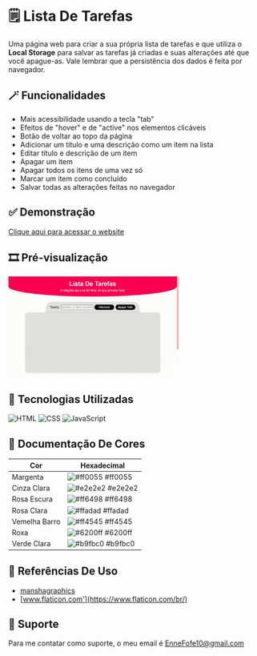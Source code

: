 
# 🗒️ Lista De Tarefas

 Uma página web para criar a sua própria lista de tarefas e que utiliza o **Local Storage** para salvar as tarefas já criadas e suas alterações até que você apague-as. Vale lembrar que a persistência dos dados é feita por navegador.


## 🪄 Funcionalidades

 - Mais acessibilidade usando a tecla "tab"
 - Efeitos de "hover" e de "active" nos elementos clicáveis
 - Botão de voltar ao topo da página
 - Adicionar um título e uma descrição como um item na lista
 - Editar título e descrição de um item
 - Apagar um item
 - Apagar todos os itens de uma vez só
 - Marcar um item como concluído
 - Salvar todas as alterações feitas no navegador


## ✅ Demonstração

 [Clique aqui para acessar o website](https://enne-amore.github.io/lista-de-tarefas/)


## 🎞️ Pré-visualização

 <img src="src/img/preview.gif" alt="Pré-visualização do site" width="340" height="200">


## 🚀 Tecnologias Utilizadas

 <p align="left">
    <img src="https://cdn.jsdelivr.net/gh/devicons/devicon/icons/html5/html5-original.svg" title="HTML" alt="HTML" width="40" height="40"/>
    <img src="https://cdn.jsdelivr.net/gh/devicons/devicon/icons/css3/css3-original.svg" title="CSS" alt="CSS" width="40" height="40"/>
    <img src="https://cdn.jsdelivr.net/gh/devicons/devicon/icons/javascript/javascript-original.svg" title="JavaScript" alt="JavaScript" width="40" height="40"/>
 </p>


## 🌈 Documentação De Cores

| Cor               | Hexadecimal                                                      |
| ----------------- | ---------------------------------------------------------------- |
| Margenta          | ![#ff0055](https://via.placeholder.com/10/ff0055?text=+) #ff0055 |
| Cinza Clara       | ![#e2e2e2](https://via.placeholder.com/10/e2e2e2?text=+) #e2e2e2 |
| Rosa Escura       | ![#ff6498](https://via.placeholder.com/10/ff6498?text=+) #ff6498 |
| Rosa Clara        | ![#ffadad](https://via.placeholder.com/10/ffadad?text=+) #ffadad |
| Vemelha Barro     | ![#ff4545](https://via.placeholder.com/10/ff4545?text=+) #ff4545 |
| Roxa              | ![#6200ff](https://via.placeholder.com/10/6200ff?text=+) #6200ff |
| Verde Clara       | ![#b9fbc0](https://via.placeholder.com/10/b9fbc0?text=+) #b9fbc0 |


## 🌟 Referências De Uso

 - [manshagraphics](https://www.flaticon.com/br/autores/manshagraphics)
 - [www.flaticon.com'](https://www.flaticon.com/br/)


## 🔧 Suporte

 Para me contatar como suporte, o meu email é EnneFofe10@gmail.com 
